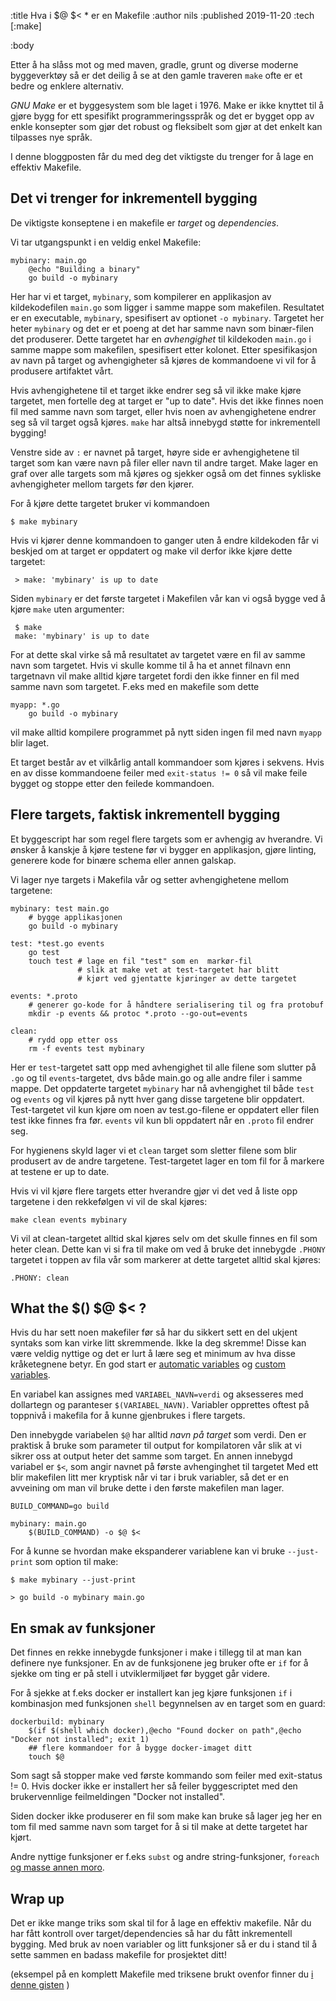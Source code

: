 :title Hva i $@ $< * er en Makefile
:author nils
:published 2019-11-20
:tech [:make]

:body

Etter å ha slåss mot og med maven, gradle, grunt og diverse moderne byggeverktøy så er det deilig å se at den gamle traveren `make` ofte er et bedre og enklere alternativ.

_GNU Make_  er et byggesystem som ble laget i 1976. Make er ikke knyttet til å gjøre bygg for ett spesifikt programmeringsspråk og det er bygget opp av enkle konsepter som gjør det robust og fleksibelt som gjør at det enkelt kan tilpasses nye språk. 

I denne bloggposten får du med deg det viktigste du trenger for å lage en effektiv Makefile. 
 

## Det vi trenger for inkrementell bygging

De viktigste konseptene i en makefile er _target_ og _dependencies_.

Vi tar utgangspunkt i en veldig enkel Makefile:

    mybinary: main.go
		@echo "Building a binary"
		go build -o mybinary
		
Her har vi et target, `mybinary`, som kompilerer en applikasjon av kildekodefilen `main.go` som ligger i samme mappe som makefilen. Resultatet er en executable, `mybinary`, spesifisert av optionet `-o mybinary`. Targetet her heter `mybinary` og det er et poeng at det har samme navn som binær-filen det produserer. Dette targetet har en _avhengighet_ til kildekoden `main.go` i samme mappe som makefilen, spesifisert etter kolonet. Etter spesifikasjon av navn på target og avhengigheter så kjøres de kommandoene vi vil for å produsere artifaktet vårt. 

Hvis avhengighetene til et target ikke endrer seg så vil ikke make kjøre targetet, men fortelle deg at target er "up to date". Hvis det ikke finnes noen fil med samme navn som target, eller hvis noen av avhengighetene endrer seg så vil target også kjøres. `make` har altså innebygd støtte for inkrementell bygging!


Venstre side av `:` er navnet på target, høyre side er avhengighetene til target som kan være navn på filer eller navn til andre target. Make lager en graf over alle targets som må kjøres og sjekker også om det finnes sykliske avhengigheter mellom targets før den kjører. 

For å kjøre dette targetet bruker vi kommandoen 

	$ make mybinary
	
Hvis vi kjører denne kommandoen to ganger uten å endre kildekoden får vi beskjed om at target er oppdatert og make vil derfor ikke kjøre dette targetet:

     > make: 'mybinary' is up to date
	 
Siden `mybinary` er det første targetet i Makefilen vår kan vi også bygge ved å kjøre `make` uten argumenter:


     $ make
	 make: 'mybinary' is up to date
	 
For at dette skal virke så må resultatet av targetet være en fil av samme navn som targetet. Hvis vi skulle komme til å ha et annet filnavn enn targetnavn vil make alltid kjøre targetet fordi den ikke finner en fil med samme navn som targetet. F.eks med en makefile som dette

	myapp: *.go
		go build -o mybinary
		
vil make alltid kompilere programmet på nytt siden ingen fil med navn `myapp` blir laget. 

Et target består av et vilkårlig antall kommandoer som kjøres i sekvens. Hvis en av disse kommandoene feiler med `exit-status != 0` så vil make feile bygget og stoppe etter den feilede kommandoen. 


## Flere targets, faktisk inkrementell bygging

Et byggescript har som regel flere targets som er avhengig av hverandre. Vi ønsker å kanskje å kjøre testene før vi bygger en applikasjon, gjøre linting, generere kode for binære schema eller annen galskap. 

Vi lager nye targets i Makefila vår og setter avhengighetene mellom targetene:

	mybinary: test main.go
		# bygge applikasjonen
		go build -o mybinary

    test: *test.go events
		go test
		touch test # lage en fil "test" som en  markør-fil 
                   # slik at make vet at test-targetet har blitt 
                   # kjørt ved gjentatte kjøringer av dette targetet
	
	events: *.proto
		# generer go-kode for å håndtere serialisering til og fra protobuf
		mkdir -p events && protoc *.proto --go-out=events

	clean: 
		# rydd opp etter oss
		rm -f events test mybinary

Her er `test`-targetet satt opp med avhengighet til alle filene som slutter på `.go` og til `events`-targetet, dvs både main.go og alle andre filer i samme mappe. Det oppdaterte targetet `mybinary` har nå avhengighet til både `test` og `events` og vil kjøres på nytt hver gang disse targetene blir oppdatert. Test-targetet vil kun kjøre om noen av test.go-filene er oppdatert eller filen test ikke finnes fra før. `events` vil kun bli oppdatert når en `.proto` fil endrer seg.

For hygienens skyld lager vi et `clean` target som sletter filene som blir produsert av de andre targetene. Test-targetet lager en tom fil for å markere at testene er up to date. 

Hvis vi vil kjøre flere targets etter hverandre gjør vi det ved å liste opp targetene i den rekkefølgen vi vil de skal kjøres:

	make clean events mybinary

Vi vil at clean-targetet alltid skal kjøres selv om det skulle finnes en fil som heter clean. Dette kan vi si fra til make om ved å bruke det innebygde `.PHONY` targetet i toppen av fila vår som markerer at dette targetet alltid skal kjøres:

	.PHONY: clean

	
## What the $() $@ $< ?

Hvis du har sett noen makefiler før så har du sikkert sett en del ukjent syntaks som kan virke litt skremmende. Ikke la deg skremme! Disse kan være veldig nyttige og det er lurt å lære seg et minimum av hva disse kråketegnene betyr. En god start er [automatic variables](https://www.gnu.org/software/make/manual/html_node/Automatic-Variables.html) og [custom variables](https://www.gnu.org/software/make/manual/html_node/Using-Variables.html#Using-Variables).

En variabel kan assignes med `VARIABEL_NAVN=verdi` og aksesseres med dollartegn og paranteser `$(VARIABEL_NAVN)`. Variabler opprettes oftest på toppnivå i makefila for å kunne gjenbrukes i flere targets.

Den innebygde variabelen `$@` har alltid _navn på target_ som verdi. Den er praktisk å bruke som parameter til output for kompilatoren vår slik at vi sikrer oss at output heter det samme som target. En annen innebygd variabel er `$<`, som angir navnet på første avhenginghet til targetet  Med ett blir makefilen litt mer kryptisk når vi tar i bruk variabler, så det er en avveining om man vil bruke dette i den første makefilen man lager.

	BUILD_COMMAND=go build

	mybinary: main.go
		$(BUILD_COMMAND) -o $@ $<
		

For å kunne se hvordan make ekspanderer variablene kan vi bruke `--just-print` som option til make:

	$ make mybinary --just-print
	
	> go build -o mybinary main.go


## En smak av funksjoner

Det finnes en rekke innebygde funksjoner i make i tillegg til at man kan definere nye funksjoner. En av de funksjonene jeg bruker ofte er `if` for å sjekke om ting er på stell i utviklermiljøet før bygget går videre.

For å sjekke at f.eks docker er installert kan jeg kjøre funksjonen `if` i kombinasjon med funksjonen `shell` begynnelsen av en target som en guard:

	dockerbuild: mybinary
		$(if $(shell which docker),@echo "Found docker on path",@echo "Docker not installed"; exit 1)
		## flere kommandoer for å bygge docker-imaget ditt
		touch $@ 
		
Som sagt så stopper make ved første kommando som feiler med exit-status != 0. Hvis docker ikke er installert her så feiler byggescriptet med den brukervennlige feilmeldingen "Docker not installed".		

Siden docker ikke produserer en fil som make kan bruke så lager jeg her en tom fil med samme navn som target for å si til make at dette targetet har kjørt. 

Andre nyttige funksjoner er f.eks `subst` og andre string-funksjoner, `foreach` [og masse annen moro](https://www.gnu.org/software/make/manual/html_node/Functions.html).


## Wrap up

Det er ikke mange triks som skal til for å lage en effektiv makefile. Når du har fått kontroll over target/dependencies så har du fått inkrementell bygging. Med bruk av noen variabler og litt funksjoner så er du i stand til å sette sammen en badass makefile for prosjektet ditt!

(eksempel på en komplett Makefile med triksene brukt ovenfor finner du [i denne gisten](https://gist.github.com/nilsmagnus/908e518f7d1e657c2b19671d7cda41aa) )





